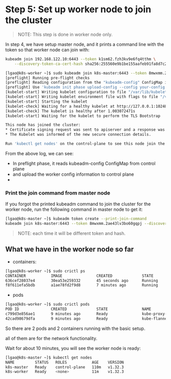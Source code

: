 # Step 5: Set up worker node to join the cluster

> NOTE: This step is done in worker node only.

In step 4, we have setup master node, and it prints a command line with the token so that worker node can join with:

```bash
kubeadm join 192.168.122.10:6443 --token k1sm62.fzh3kv9e6fq4tthm \
	--discovery-token-ca-cert-hash sha256:255560e9b1be155aafeb91fa8d7c204d14c39f946d75c429dd0bc01d14e9a15b
```

```bash
[lgao@k8s-worker ~]$ sudo kubeadm join k8s-master:6443 --token 8mwxmm.2ae43lv3bo60gqpj --discovery-token-ca-cert-hash sha256:71d5cfdf7b1f0aff0e3ea5eb2f2d30980688b340eb7f01944c938e3500609173 
[preflight] Running pre-flight checks
[preflight] Reading configuration from the "kubeadm-config" ConfigMap in namespace "kube-system"...
[preflight] Use 'kubeadm init phase upload-config --config your-config.yaml' to re-upload it.
[kubelet-start] Writing kubelet configuration to file "/var/lib/kubelet/config.yaml"
[kubelet-start] Writing kubelet environment file with flags to file "/var/lib/kubelet/kubeadm-flags.env"
[kubelet-start] Starting the kubelet
[kubelet-check] Waiting for a healthy kubelet at http://127.0.0.1:10248/healthz. This can take up to 4m0s
[kubelet-check] The kubelet is healthy after 1.003072471s
[kubelet-start] Waiting for the kubelet to perform the TLS Bootstrap

This node has joined the cluster:
* Certificate signing request was sent to apiserver and a response was received.
* The Kubelet was informed of the new secure connection details.

Run 'kubectl get nodes' on the control-plane to see this node join the cluster.

```
From the above log, we can see:

* In preflight phase, it reads kubeadm-config ConfigMap from control plane
* and upload the worker config information to control plane
* 

### Print the join command from master node

If you forgot the printed kubeadm command to join the cluster for the worker node, run the following command in master node to get it:

```bash
[lgao@k8s-master ~]$ kubeadm token create --print-join-command
kubeadm join k8s-master:6443 --token 8mwxmm.2ae43lv3bo60gqpj --discovery-token-ca-cert-hash sha256:71d5cfdf7b1f0aff0e3ea5eb2f2d30980688b340eb7f01944c938e3500609173
```

> NOTE: each time it will be different token and hash.


## What we have in the worker node so far

* containers:

```bash
[lgao@k8s-worker ~]$ sudo crictl ps
CONTAINER           IMAGE               CREATED             STATE               NAME                ATTEMPT             POD ID              POD                     NAMESPACE
636cef28037e4       30ea53e259332       45 seconds ago      Running             kube-flannel        0                   42cad98679dfa       kube-flannel-ds-ccr76   kube-flannel
f8f611efa5bdb       a1ae78fd2f9d8       7 minutes ago       Running             kube-proxy          0                   c799d3e856ae1       kube-proxy-f4pw2        kube-system
```

* pods

```bash
[lgao@k8s-worker ~]$ sudo crictl pods
POD ID              CREATED             STATE               NAME                    NAMESPACE           ATTEMPT             RUNTIME
c799d3e856ae1       9 minutes ago       Ready               kube-proxy-f4pw2        kube-system         0                   (default)
42cad98679dfa       9 minutes ago       Ready               kube-flannel-ds-ccr76   kube-flannel        0                   (default)

```

So there are 2 pods and 2 containers running with the basic setup.

all of them are for the network functionality.

Wait for about 10 minutes, you will see the worker node is ready:

```bash
[lgao@k8s-master ~]$ kubectl get nodes
NAME         STATUS   ROLES           AGE    VERSION
k8s-master   Ready    control-plane   110m   v1.32.3
k8s-worker   Ready    <none>          11m    v1.32.3
```